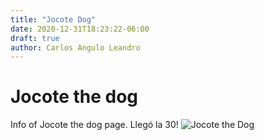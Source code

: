 ```yaml
---
title: "Jocote Dog"
date: 2020-12-31T18:23:22-06:00
draft: true
author: Carlos Angulo Leandro
---
```


# Jocote the dog

Info of Jocote the dog page. Llegó la 30!
![Jocote the Dog](/jocote.jpg)
